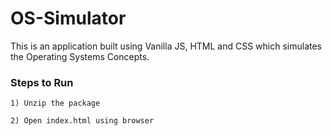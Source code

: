 # OS-Simulator

This is an application built using Vanilla JS, HTML and CSS which simulates the Operating Systems Concepts.


### Steps to Run

```
1) Unzip the package

2) Open index.html using browser
```


